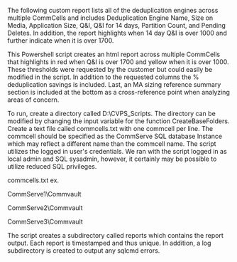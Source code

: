 The following custom report lists all of the deduplication engines across multiple CommCells and includes Deduplication Engine Name, Size on Media, Application Size, Q&I, Q&I for 14 days, Partition Count, and Pending Deletes. In addition, the report highlights when 14 day Q&I is over 1000 and further indicate when it is over 1700. 
 
This Powershell script creates an html report across multiple CommCells that highlights in red when Q&I is over 1700 and yellow when it is over 1000. These thresholds were requested by the customer but could easily be modified in the script.  In addition to the requested columns the % deduplication savings is included. Last, an MA sizing reference summary section is included at the bottom as a cross-reference point when analyzing areas of concern.
 
To run, create a directory called D:\CVPS_Scripts. The directory can be modified by changing the input variable for the function CreateBaseFolders. Create a text file called commcells.txt with one commcell per line. The commcell should be specified as the CommServe SQL database Instance which may reflect a different name than the commcell name. The script utilizes the logged in user's credentials. We ran with the script logged in as local admin and SQL sysadmin, however, it certainly may be possible to utilize reduced SQL privileges. 
 
commcells.txt ex.

CommServe1\Commvault

CommServe2\Commvault

CommServe3\Commvault
 
The script creates a subdirectory called reports which contains the report output. Each report is timestamped and thus unique. In addition, a log subdirectory is created to output any sqlcmd errors.

 
